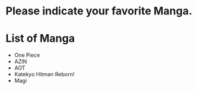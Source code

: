# Please indicate your favorite Manga.
# List of Manga
- One Piece
- AZIN
- AOT
- Katekyo Hitman Reborn!
- Magi

